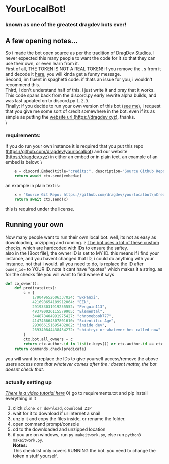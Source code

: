 # YourLocalBot!
### known as one of the greatest dragdev bots ever!

## A few opening notes...
So i made the bot open source as per the tradition of [DragDev Studios](https://dragdev.xyz). I never expected this many people to want the code for it so that they can use their own, or even learn from it.\
First of all, THE TOKEN IS NOT A REAL TOKEN! if you remove the `.`s from it and decode it [here](https://www.base64decode.org/), you will kinda get a funny message.\
Second, im fluent in spaghetti code. if thats an issue for you, i wouldn't recommend this.\
Third, i don't understand half of this. i just write it and pray that it works. This code spans back from the discord.py early rewrite alpha builds, and was last updated on to discord.py `1.2.3`.\
Finally: if you decide to run your own version of this bot ([see me](https://github.com/dragdev/YourLocalBot#running-your-own)), i request that you give me some sort of credit somewhere in the bot. even if its as simple as putting the [website url (https://dragdev.xyz)](https://dragdev.xyz). thanks.\
\
### requirements:
If you do run your own instance it is required that you put this repo (https://github.com/dragdev/yourlocalbot) and our website (https://dragdev.xyz) in either an embed or in plain text. an example of an embed is below: \
```py
	e = discord.Embed(title="credits:", description="Source Github Repo: [click me](https://github.com/dragdev/yourlocalbot)\nCreator's website: [click me](https://dragdev.xyz)", url='https://dragdev.xyz', color=0x7594ff)
	return await ctx.send(embed=e)
```
an example in plain text is:
```py
	x = "Source Git Repo: https://github.com/dragdev/yourlocalbot\nCreator's website: https://dragdev.xyz"
	return await ctx.send(x)
```
this is required under the license.

## Running your own
Now many people want to run their own local bot. well, its not as easy as downloading, unzipping and running. z
[The bot uses a lot of these custom checks](https://github.com/dragdev/YourLocalBot/blob/master/utils/checks.py), which are hardcoded with IDs to ensure the saftey.\
also in the [Boot file], the owner ID is set to MY ID. this means if i find your instance, and you havent changed that ID, i could do anything with your instance. not that i would. all you need to do, is replace the ID after `owner_id=` to YOUR ID. note it cant have "quotes" which makes it a string.
as for the checks file you will want to find where it says
```python
def co_owner():
	def predicate(ctx):
		c = {
			179049652606337024: "BxPanxi",
			421698654189912064: "EEk",
			291933031919255552: "Penguin113",
			493790026115579905: "Elemental",
			344878404991975427: "chromebook777",
			414746664507801610: "Scientific Age",
			293066151695482882: "inside dev",
			269340844438454272: "shiatryx or whatever hes called now"
		}
		ctx.bot.all_owners = c
		return ctx.author.id in list(c.keys()) or ctx.author.id == ctx.bot.owner_id
	return commands.check(predicate)
```
you will want to replace the IDs to give yourself access/remove the above users access
*note that whatever comes after the : doesnt matter, the bot doesnt check that.*

### actually setting up
*[There is a video tutorial here](https://www.youtube.com/watch?v=x9NOJ2o7yXY&feature=youtu.be)*
0) go to requirements.txt and pip install everything in it
1) click `clone or download`, `download ZIP`
2) wait for it to download if ur internet a snail
3) unzip it and copy the files inside, or rename the folder.
4) open command prompt/console
5) cd to the downloaded and unzipped location
6) if you are on windows, run `py makeitwork.py`, else run `python3 makeitwork.py`.\
**Notes:**\
This checklist only covers RUNNING the bot. you need to change the token n stuff yourself.
